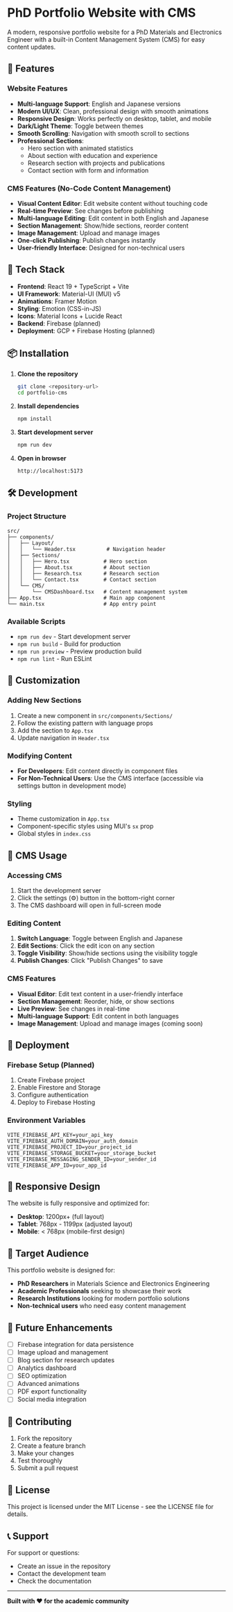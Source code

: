 # PhD Portfolio Website with CMS

A modern, responsive portfolio website for a PhD Materials and Electronics Engineer with a built-in Content Management System (CMS) for easy content updates.

## 🌟 Features

### Website Features
- **Multi-language Support**: English and Japanese versions
- **Modern UI/UX**: Clean, professional design with smooth animations
- **Responsive Design**: Works perfectly on desktop, tablet, and mobile
- **Dark/Light Theme**: Toggle between themes
- **Smooth Scrolling**: Navigation with smooth scroll to sections
- **Professional Sections**:
  - Hero section with animated statistics
  - About section with education and experience
  - Research section with projects and publications
  - Contact section with form and information

### CMS Features (No-Code Content Management)
- **Visual Content Editor**: Edit website content without touching code
- **Real-time Preview**: See changes before publishing
- **Multi-language Editing**: Edit content in both English and Japanese
- **Section Management**: Show/hide sections, reorder content
- **Image Management**: Upload and manage images
- **One-click Publishing**: Publish changes instantly
- **User-friendly Interface**: Designed for non-technical users

## 🚀 Tech Stack

- **Frontend**: React 19 + TypeScript + Vite
- **UI Framework**: Material-UI (MUI) v5
- **Animations**: Framer Motion
- **Styling**: Emotion (CSS-in-JS)
- **Icons**: Material Icons + Lucide React
- **Backend**: Firebase (planned)
- **Deployment**: GCP + Firebase Hosting (planned)

## 📦 Installation

1. **Clone the repository**
   ```bash
   git clone <repository-url>
   cd portfolio-cms
   ```

2. **Install dependencies**
   ```bash
   npm install
   ```

3. **Start development server**
   ```bash
   npm run dev
   ```

4. **Open in browser**
   ```
   http://localhost:5173
   ```

## 🛠️ Development

### Project Structure
```
src/
├── components/
│   ├── Layout/
│   │   └── Header.tsx          # Navigation header
│   ├── Sections/
│   │   ├── Hero.tsx           # Hero section
│   │   ├── About.tsx          # About section
│   │   ├── Research.tsx       # Research section
│   │   └── Contact.tsx        # Contact section
│   └── CMS/
│       └── CMSDashboard.tsx   # Content management system
├── App.tsx                    # Main app component
└── main.tsx                   # App entry point
```

### Available Scripts
- `npm run dev` - Start development server
- `npm run build` - Build for production
- `npm run preview` - Preview production build
- `npm run lint` - Run ESLint

## 🎨 Customization

### Adding New Sections
1. Create a new component in `src/components/Sections/`
2. Follow the existing pattern with language props
3. Add the section to `App.tsx`
4. Update navigation in `Header.tsx`

### Modifying Content
- **For Developers**: Edit content directly in component files
- **For Non-Technical Users**: Use the CMS interface (accessible via settings button in development mode)

### Styling
- Theme customization in `App.tsx`
- Component-specific styles using MUI's `sx` prop
- Global styles in `index.css`

## 🔧 CMS Usage

### Accessing CMS
1. Start the development server
2. Click the settings (⚙️) button in the bottom-right corner
3. The CMS dashboard will open in full-screen mode

### Editing Content
1. **Switch Language**: Toggle between English and Japanese
2. **Edit Sections**: Click the edit icon on any section
3. **Toggle Visibility**: Show/hide sections using the visibility toggle
4. **Publish Changes**: Click "Publish Changes" to save

### CMS Features
- **Visual Editor**: Edit text content in a user-friendly interface
- **Section Management**: Reorder, hide, or show sections
- **Live Preview**: See changes in real-time
- **Multi-language Support**: Edit content in both languages
- **Image Management**: Upload and manage images (coming soon)

## 🚀 Deployment

### Firebase Setup (Planned)
1. Create Firebase project
2. Enable Firestore and Storage
3. Configure authentication
4. Deploy to Firebase Hosting

### Environment Variables
```env
VITE_FIREBASE_API_KEY=your_api_key
VITE_FIREBASE_AUTH_DOMAIN=your_auth_domain
VITE_FIREBASE_PROJECT_ID=your_project_id
VITE_FIREBASE_STORAGE_BUCKET=your_storage_bucket
VITE_FIREBASE_MESSAGING_SENDER_ID=your_sender_id
VITE_FIREBASE_APP_ID=your_app_id
```

## 📱 Responsive Design

The website is fully responsive and optimized for:
- **Desktop**: 1200px+ (full layout)
- **Tablet**: 768px - 1199px (adjusted layout)
- **Mobile**: < 768px (mobile-first design)

## 🎯 Target Audience

This portfolio website is designed for:
- **PhD Researchers** in Materials Science and Electronics Engineering
- **Academic Professionals** seeking to showcase their work
- **Research Institutions** looking for modern portfolio solutions
- **Non-technical users** who need easy content management

## 🔮 Future Enhancements

- [ ] Firebase integration for data persistence
- [ ] Image upload and management
- [ ] Blog section for research updates
- [ ] Analytics dashboard
- [ ] SEO optimization
- [ ] Advanced animations
- [ ] PDF export functionality
- [ ] Social media integration

## 🤝 Contributing

1. Fork the repository
2. Create a feature branch
3. Make your changes
4. Test thoroughly
5. Submit a pull request

## 📄 License

This project is licensed under the MIT License - see the LICENSE file for details.

## 📞 Support

For support or questions:
- Create an issue in the repository
- Contact the development team
- Check the documentation

---

**Built with ❤️ for the academic community**